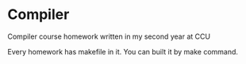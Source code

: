 # Compiler
Compiler course homework written in my second year at CCU

Every homework has makefile in it.
You can built it by make command.
